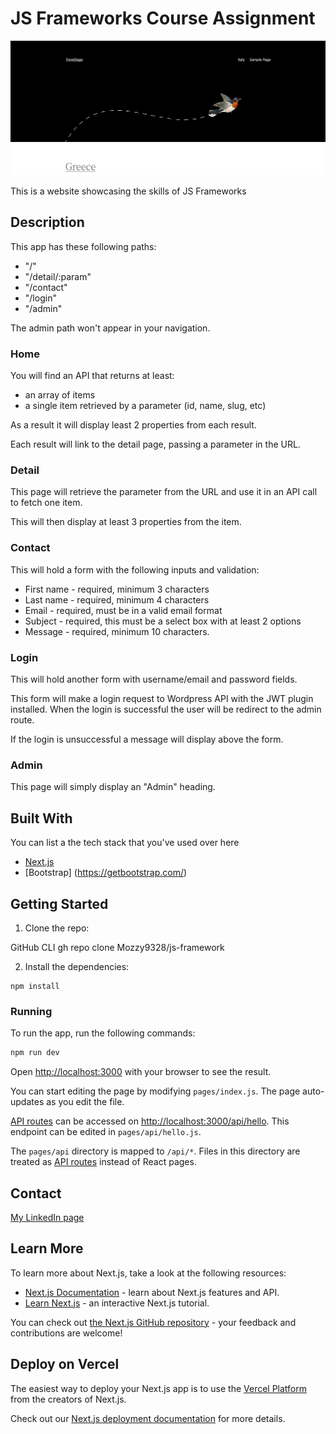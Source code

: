 # JS Frameworks Course Assignment

![image](https://github.com/Mozzy9328/js-framework/blob/main/public/JS%20Framework.png)

This is a website showcasing the skills of JS Frameworks

## Description

This app has these following paths:

- "/"
- "/detail/:param"
- "/contact"
- "/login"
- "/admin"

The admin path won't appear in your navigation.

### Home

You will find an API that returns at least:

- an array of items
- a single item retrieved by a parameter (id, name, slug, etc)

As a result it will display least 2 properties from each result.

Each result will link to the detail page, passing a parameter in the URL.

### Detail

This page will retrieve the parameter from the URL and use it in an API call to fetch one item.

This will then display at least 3 properties from the item.

### Contact

This will hold a form with the following inputs and validation:

- First name - required, minimum 3 characters
- Last name - required, minimum 4 characters
- Email - required, must be in a valid email format
- Subject - required, this must be a select box with at least 2 options
- Message - required, minimum 10 characters.

### Login

This will hold another form with username/email and password fields.

This form will make a login request to Wordpress API with the JWT plugin installed. When the login is successful the user will be redirect to the admin route.

If the login is unsuccessful a message will display above the form.

### Admin

This page will simply display an "Admin" heading.

## Built With

You can list a the tech stack that you've used over here

- [Next.js](https://nextjs.org/)
- [Bootstrap] (https://getbootstrap.com/)

## Getting Started

1. Clone the repo:

GitHub CLI
gh repo clone Mozzy9328/js-framework

2. Install the dependencies:

```
npm install
```

### Running

To run the app, run the following commands:

```bash
npm run dev
```

Open [http://localhost:3000](http://localhost:3000) with your browser to see the result.

You can start editing the page by modifying `pages/index.js`. The page auto-updates as you edit the file.

[API routes](https://nextjs.org/docs/api-routes/introduction) can be accessed on [http://localhost:3000/api/hello](http://localhost:3000/api/hello). This endpoint can be edited in `pages/api/hello.js`.

The `pages/api` directory is mapped to `/api/*`. Files in this directory are treated as [API routes](https://nextjs.org/docs/api-routes/introduction) instead of React pages.

## Contact

[My LinkedIn page](www.linkedin.com/in/msalesforce)

## Learn More

To learn more about Next.js, take a look at the following resources:

- [Next.js Documentation](https://nextjs.org/docs) - learn about Next.js features and API.
- [Learn Next.js](https://nextjs.org/learn) - an interactive Next.js tutorial.

You can check out [the Next.js GitHub repository](https://github.com/vercel/next.js/) - your feedback and contributions are welcome!

## Deploy on Vercel

The easiest way to deploy your Next.js app is to use the [Vercel Platform](https://vercel.com/new?utm_medium=default-template&filter=next.js&utm_source=create-next-app&utm_campaign=create-next-app-readme) from the creators of Next.js.

Check out our [Next.js deployment documentation](https://nextjs.org/docs/deployment) for more details.
